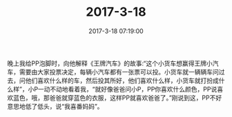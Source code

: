﻿---
title: 2017-3-18
date: 2017-3-18 07:19:00
tags:
categories: 爸爸
---
晚上我给PP泡脚时，向他解释《王牌汽车》的故事:“这个小货车想赢得王牌小汽车，需要由大家投票决定，每辆小汽车都有一张票可以投。小货车就一辆辆车问过去，问他们喜欢什么样的车，然后投其所好，他们喜欢什么样，小货车就打扮成什么样”，小P一动不动地看着我，“就好像爸爸问小P，PP你喜欢什么颜色，PP说喜欢蓝色，哦，那爸爸就穿蓝色的衣服，这样PP就喜欢爸爸了。”刚说到这，PP不好意思地低了低头，说“我喜番妈妈”。 ​​​​ 